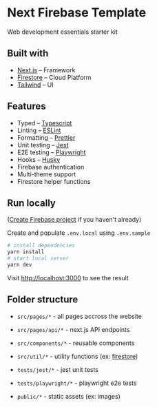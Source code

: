 # Next Firebase Template
Web development essentials starter kit

## Built with
- [Next.js](https://nextjs.org/docs/pages) – Framework
- [Firestore](https://firebase.google.com/docs/firestore) – Cloud Platform
- [Tailwind](https://tailwindcss.com/) – UI

## Features
- Typed – [Typescript](https://www.typescriptlang.org/)
- Linting – [ESLint](https://eslint.org/docs/latest/)
- Formatting – [Prettier](https://prettier.io/docs/en/)
- Unit testing – [Jest](https://jestjs.io/docs/getting-started)
- E2E testing – [Playwright](https://playwright.dev)
- Hooks – [Husky](https://typicode.github.io/husky/how-to.html)
- Firebase authentication
- Multi-theme support
- Firestore helper functions

## Run locally
([Create Firebase project](https://console.firebase.google.com/) if you haven't already)

Create and populate `.env.local` using `.env.sample`
```bash
# install dependencies
yarn install
# start local server
yarn dev
```

Visit [http://localhost:3000](http://localhost:3000) to see the result

## Folder structure
- `src/pages/*` - all pages accross the website

- `src/pages/api/*` - next.js API endpoints

- `src/components/*` - reusable components

- `src/util/*` - utility functions (ex: [firestore](https://firebase.google.com/docs/firestore))

- `tests/jest/*` - jest unit tests

- `tests/playwright/*` - playwright e2e tests

- `public/*` - static assets (ex: images)
